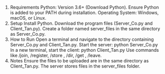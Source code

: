 1. Requirements
  Python: Version 3.6+ (Download Python).
  Ensure Python is added to your PATH during installation.
  Operating System: Windows, macOS, or Linux.
2. Setup
  Install Python.
  Download the program files (Server_Co.py and Client_Tan.py).
  Create a folder named server_files in the same directory as Server_Co.py.
3. How to Run
  Open a terminal and navigate to the directory containing Server_Co.py and Client_Tan.py.
  Start the server: python Server_Co.py
  In a new terminal, start the client: python Client_Tan.py
  Use commands like /join, /register, /store <filename>, /dir, /get <filename>, /leave.
4. Notes
  Ensure the files to be uploaded are in the same directory as Client_Tan.py.
  The server stores files in the server_files folder.
